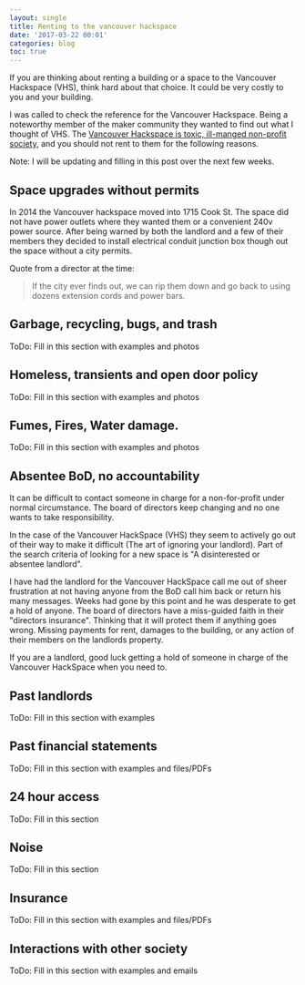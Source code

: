 ```yaml
---
layout: single
title: Renting to the vancouver hackspace
date: '2017-03-22 00:01'
categories: blog
toc: true
---
```


If you are thinking about renting a building or a space to the Vancouver Hackspace (VHS), think hard about that choice. It could be very costly to you and your building. 

I was called to check the reference for the Vancouver Hackspace. Being a noteworthy member of the maker community they wanted to find out what I thought of VHS. The [Vancouver Hackspace is toxic, ill-manged non-profit society](/alternatives-to-the-vancouver-hackspace), and you should not rent to them for the following reasons. 

Note: I will be updating and filling in this post over the next few weeks. 

## Space upgrades without permits

In 2014 the Vancouver hackspace moved into 1715 Cook St. The space did not have power outlets where they wanted them or a convenient 240v power source. After being warned by both the landlord and a few of their members they decided to install electrical conduit junction box though out the space without a city permits. 

Quote from a director at the time: 

> If the city ever finds out, we can rip them down and go back to using dozens extension cords and power bars.

## Garbage, recycling, bugs, and trash 
ToDo: Fill in this section with examples and photos 

## Homeless, transients and open door policy 
ToDo: Fill in this section with examples and photos 

## Fumes, Fires, Water damage.  
ToDo: Fill in this section with examples and photos 

## Absentee BoD, no accountability 
It can be difficult to contact someone in charge for a non-for-profit under normal circumstance. The board of directors keep changing and no one wants to take responsibility. 

In the case of the Vancouver HackSpace (VHS) they seem to actively go out of their way to make it difficult (The art of ignoring your landlord). Part of the search criteria of looking for a new space is "A disinterested or absentee landlord".

I have had the landlord for the Vancouver HackSpace call me out of sheer frustration at not having anyone from the BoD call him back or return his many messages. Weeks had gone by this point and he was desperate to get a hold of anyone. The board of directors have a miss-guided faith in their "directors insurance". Thinking that it will protect them if anything goes wrong. Missing payments for rent, damages to the building, or any action of their members on the landlords property. 

If you are a landlord, good luck getting a hold of someone in charge of the Vancouver HackSpace when you need to. 


## Past landlords 
ToDo: Fill in this section with examples 

## Past financial statements
ToDo: Fill in this section with examples and files/PDFs

## 24 hour access 
ToDo: Fill in this section

## Noise
ToDo: Fill in this section

## Insurance 
ToDo: Fill in this section with examples and files/PDFs

## Interactions with other society
ToDo: Fill in this section with examples and emails 
